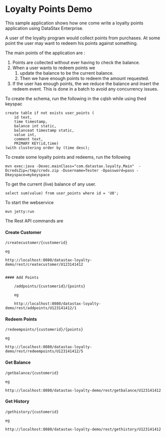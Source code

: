 Loyalty Points Demo
========================

This sample application shows how one come write a loyalty points application using DataStax Enterprise.

A user of the loyalty program would collect points from purchases. At some point the user may want to redeem his points against something.

The main points of the application are :

1. Points are collected without ever having to check the balance.
2. When a user wants to redeem points we 
	1. update the balance to be the current balance. 
	2. Then we have enough points to redeem the amount requested.
3. If the user has enough points, the we reduce the balance and insert the redeem event. This is done in a batch to avoid any concurrency issues.

To create the schema, run the following in the cqlsh while using thed keyspac

	create table if not exists user_points (
		id text,
		time timestamp,
		balance int static,
		balanceat timestamp static,
		value int,
		comment text,
		PRIMARY KEY(id,time)
	)with clustering order by (time desc);
	
To create some loyalty points and redeems, run the following 
	
	mvn exec:java -Dexec.mainClass="com.datastax.loyalty.Main"  -DcredsZip=/tmp/creds.zip -Dusername=Tester -Dpassword=pass -Dkeyspace=mykeyspace

To get the current (live) balance of any user.  

	select sum(value) from user_points where id = 'U0';


To start the webservice

	mvn jetty:run


The Rest API commands are

#### Create Customer 

	/createcustomer/{customerid}

	eg

	http://localhost:8080/datastax-loyalty-demo/rest/createcustomer/U123141412
```

#### Add Points 

	/addpoints/{customerid}/{points}

	eg

	http://localhost:8080/datastax-loyalty-demo/rest/addpoints/U123141412/1
```

#### Redeem Points 

	/redeempoints/{customerid}/{points}

	eg

	http://localhost:8080/datastax-loyalty-demo/rest/redeempoints/U123141412/5


#### Get Balance 

	/getbalance/{customerid}
	
	eg
	
	http://localhost:8080/datastax-loyalty-demo/rest/getbalance/U123141412
	
	
#### Get History 

	/gethistory/{customerid}

	eg

	http://localhost:8080/datastax-loyalty-demo/rest/gethistory/U123141412

    
    
